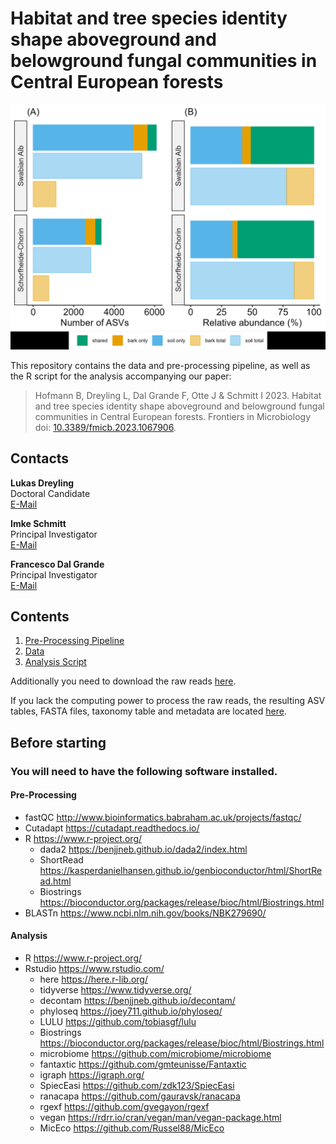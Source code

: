# Habitat and tree species identity shape aboveground and belowground fungal communities in Central European forests 

![networks](https://github.com/LukDrey/fungal_habitat/blob/main/Fig1_substrate_differences.jpeg)

This repository contains the data and pre-processing pipeline, as well as the R script for the analysis accompanying our paper: 

> Hofmann B, Dreyling L, Dal Grande F, Otte J & Schmitt I 2023. Habitat and tree species identity shape aboveground and belowground fungal communities in Central European forests. Frontiers in Microbiology doi: [10.3389/fmicb.2023.1067906](https://www.frontiersin.org/articles/10.3389/fmicb.2023.1067906/abstract).

## Contacts

**Lukas Dreyling**  
Doctoral Candidate  
[E-Mail](mailto:lukas.dreyling@senckenberg.de)  

**Imke Schmitt**  
Principal Investigator  
[E-Mail](mailto:imke.schmitt@senckenberg.de)  

**Francesco Dal Grande**  
Principal Investigator  
[E-Mail](mailto:francesco.dalgrande@unipd.it)  

## Contents

1. [Pre-Processing Pipeline](01_processing_pipeline.txt)
2. [Data](02_Data.zip)
3. [Analysis Script](03_data_analysis.R)

Additionally you need to download the raw reads [here](https://www.ncbi.nlm.nih.gov/bioproject/PRJNA819266).  

If you lack the computing power to process the raw reads, the resulting ASV tables, FASTA files, taxonomy table and metadata are located [here](02_Data.zip).  

## Before starting

### You will need to have the following software installed.

#### Pre-Processing 
* fastQC http://www.bioinformatics.babraham.ac.uk/projects/fastqc/
* Cutadapt https://cutadapt.readthedocs.io/
* R https://www.r-project.org/
    - dada2 https://benjjneb.github.io/dada2/index.html
    - ShortRead https://kasperdanielhansen.github.io/genbioconductor/html/ShortRead.html
    - Biostrings https://bioconductor.org/packages/release/bioc/html/Biostrings.html
* BLASTn https://www.ncbi.nlm.nih.gov/books/NBK279690/

#### Analysis
* R https://www.r-project.org/
* Rstudio https://www.rstudio.com/
  - here https://here.r-lib.org/
  - tidyverse https://www.tidyverse.org/
  - decontam https://benjjneb.github.io/decontam/
  - phyloseq https://joey711.github.io/phyloseq/
  - LULU https://github.com/tobiasgf/lulu
  - Biostrings https://bioconductor.org/packages/release/bioc/html/Biostrings.html
  - microbiome https://github.com/microbiome/microbiome
  - fantaxtic https://github.com/gmteunisse/Fantaxtic
  - igraph https://igraph.org/
  - SpiecEasi https://github.com/zdk123/SpiecEasi
  - ranacapa https://github.com/gauravsk/ranacapa
  - rgexf https://github.com/gvegayon/rgexf
  - vegan https://rdrr.io/cran/vegan/man/vegan-package.html
  - MicEco https://github.com/Russel88/MicEco
